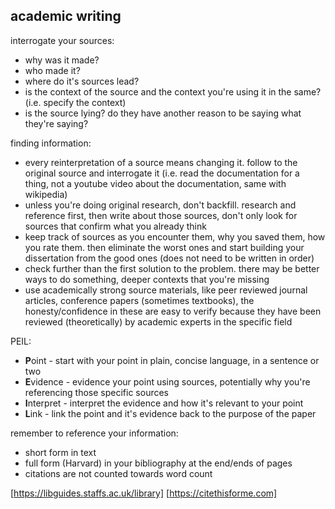 ## academic writing
interrogate your sources:
- why was it made?
- who made it?
- where do it's sources lead?
- is the context of the source and the context you're using it in the same? (i.e. specify the context)
- is the source lying? do they have another reason to be saying what they're saying?

finding information:
- every reinterpretation of a source means changing it. follow to the original source and interrogate it (i.e. read the documentation for a thing, not a youtube video about the documentation, same with wikipedia)
- unless you're doing original research, don't backfill. research and reference first, then write about those sources, don't only look for sources that confirm what you already think
- keep track of sources as you encounter them, why you saved them, how you rate them. then eliminate the worst ones and start building your dissertation from the good ones (does not need to be written in order)
- check further than the first solution to the problem. there may be better ways to do something, deeper contexts that you're missing
- use academically strong source materials, like peer reviewed journal articles, conference papers (sometimes textbooks), the honesty/confidence in these are easy to verify because they have been reviewed (theoretically) by academic experts in the specific field

PEIL:
- **P**oint - start with your point in plain, concise language, in a sentence or two
- **E**vidence - evidence your point using sources, potentially why you're referencing those specific sources
- **I**nterpret - interpret the evidence and how it's relevant to your point
- **L**ink - link the point and it's evidence back to the purpose of the paper

remember to reference your information:
- short form in text
- full form (Harvard) in your bibliography at the end/ends of pages
- citations are not counted towards word count

[https://libguides.staffs.ac.uk/library]
[https://citethisforme.com]

